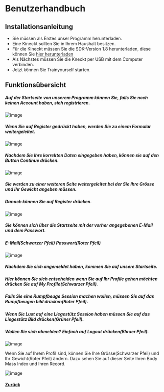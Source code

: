# Benutzerhandbuch

## Installationsanleitung 

* Sie müssen als Erstes unser Programm herunterladen. 
* Eine Kineckt sollten Sie in Ihrem Haushalt besitzen.
* Für die Kineckt müssen Sie die SDK-Version 1.8 herunterladen, diese können Sie [hier herunterladen](https://www.microsoft.com/en-us/download/details.aspx?id=40278)
* Als Nächstes müssen Sie die Kneckt per USB mit dem Computer verbinden. 
* Jetzt können Sie Trainyourself starten.
## Funktionsübersicht

##### Auf der Startseite von unserem Programm können Sie, falls Sie noch keinen Account haben, sich registrieren. 

![image](https://cloud.githubusercontent.com/assets/25527030/26146548/d8bab0e8-3af0-11e7-9091-1fe96ae0b312.png)

##### Wenn Sie auf Register gedrückt haben, werden Sie zu einem Formular weitergeleitet. 

![image](https://cloud.githubusercontent.com/assets/25527030/26146832/dae6692e-3af1-11e7-9b5b-1f5bf25a48c5.png)

##### Nachdem Sie Ihre korrekten Daten eingegeben haben, können sie auf den Button Continue drücken. 

![image](https://cloud.githubusercontent.com/assets/25527030/26146922/21b22fd2-3af2-11e7-930f-458f97566bf2.png)

##### Sie werden zu einer weiteren Seite weitergeleitet bei der Sie Ihre Grösse und ihr Gewicht angeben müssen.

##### Danach können Sie auf Register drücken.

![image](https://cloud.githubusercontent.com/assets/25527030/26147419/cc83de82-3af3-11e7-9e44-2f6fb5a3008f.png)

##### Sie können sich über die Startseite mit der vorher angegebenen E-Mail und dem Passwort. 

##### E-Mail(Schwarzer Pfeil) Passwort(Roter Pfeil)

![image](https://cloud.githubusercontent.com/assets/25527030/26150333/45b6b50e-3afe-11e7-9416-89dce568e9d3.png)

##### Nachdem Sie sich angemeldet haben, kommen Sie auf unsere Startseite.
##### Hier können Sie sich entscheiden wenn Sie auf Ihr Profile gehen möchten drücken Sie auf My Profile(Schwarzer Pfeil).
##### Falls Sie eine Rumpfbeuge Session machen wollen, müssen Sie auf das Rumpfbeugen bild drücken(Roter Pfeil). 
##### Wenn Sie Lust auf eine Liegestütz Session haben müssen Sie auf das Liegestütz Bild drücken(Grüner Pfeil).
##### Wollen Sie sich abmelden? Einfach auf Logout drücken(Blauer Pfeil).

![image](https://cloud.githubusercontent.com/assets/25527030/26151152/bf6d9658-3b01-11e7-9f7f-64a7be1e9775.png)

Wenn Sie auf Ihrem Profil sind, können Sie Ihre Grösse(Schwarzer Pfeil) und Ihr Gewicht(Roter Pfeil) ändern. Dazu sehen Sie auf dieser Seite Ihren Body Mass Index und Ihren Record. 

![image](https://cloud.githubusercontent.com/assets/25527030/26151475/5fc73c52-3b03-11e7-8f45-a6e096f366ed.png)



  #### [Zurück](../README.md)
